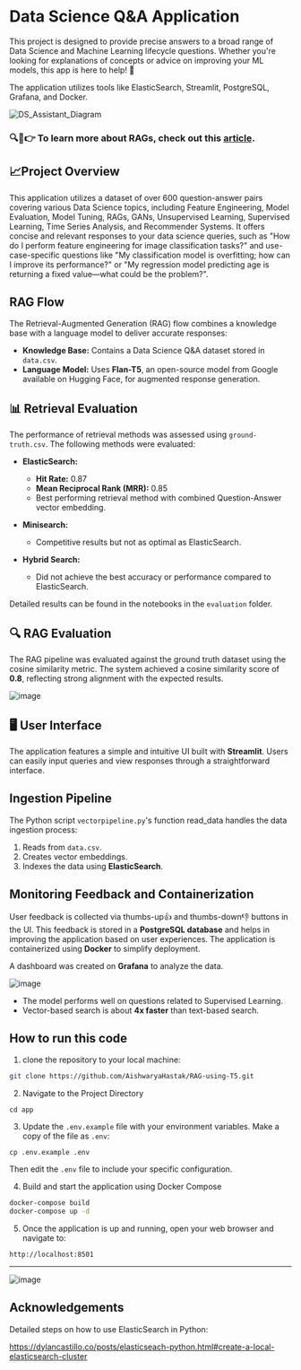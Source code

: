 # Data Science Q&A Application

This project is designed to provide precise answers to a broad range of Data Science and Machine Learning lifecycle questions. Whether you're looking for explanations of concepts or advice on improving your ML models, this app is here to help! 🚀

The application utilizes tools like ElasticSearch, Streamlit, PostgreSQL, Grafana, and Docker.

![DS_Assistant_Diagram](https://github.com/user-attachments/assets/51a5ef39-3616-4867-80be-2d45f283c8e7)


### 🔍📝👉 To learn more about RAGs, check out this [article](https://medium.com/@aishwaryahastak/understanding-the-roots-of-rags-7b77d26c3dca).

## 📈Project Overview

This application utilizes a dataset of over 600 question-answer pairs covering various Data Science topics, including Feature Engineering, Model Evaluation, Model Tuning, RAGs, GANs, Unsupervised Learning, Supervised Learning, Time Series Analysis, and Recommender Systems. It offers concise and relevant responses to your data science queries, such as "How do I perform feature engineering for image classification tasks?" and use-case-specific questions like "My classification model is overfitting; how can I improve its performance?" or "My regression model predicting age is returning a fixed value—what could be the problem?". 

## RAG Flow

The Retrieval-Augmented Generation (RAG) flow combines a knowledge base with a language model to deliver accurate responses:

- **Knowledge Base:** Contains a Data Science Q&A dataset stored in `data.csv`.
- **Language Model:** Uses **Flan-T5**, an open-source model from Google available on Hugging Face, for augmented response generation.

## 📊 Retrieval Evaluation

The performance of retrieval methods was assessed using `ground-truth.csv`. The following methods were evaluated:

- **ElasticSearch:** 
  - **Hit Rate:** 0.87 
  - **Mean Reciprocal Rank (MRR):** 0.85
  - Best performing retrieval method with combined Question-Answer vector embedding.
  
- **Minisearch:** 
  - Competitive results but not as optimal as ElasticSearch.

- **Hybrid Search:** 
  - Did not achieve the best accuracy or performance compared to ElasticSearch.

Detailed results can be found in the notebooks in the `evaluation` folder. 

## 🔍 RAG Evaluation

The RAG pipeline was evaluated against the ground truth dataset using the cosine similarity metric. The system achieved a cosine similarity score of **0.8**, reflecting strong alignment with the expected results. 

![image](https://github.com/user-attachments/assets/4120dc26-6a43-4a3a-b2fe-e5ec5de7cb5a)


## 🖥️ User Interface

The application features a simple and intuitive UI built with **Streamlit**. Users can easily input queries and view responses through a straightforward interface. 

## Ingestion Pipeline

The Python script `vectorpipeline.py`'s function read_data handles the data ingestion process:

1. Reads from `data.csv`.
2. Creates vector embeddings.
3. Indexes the data using **ElasticSearch**.

## Monitoring Feedback and Containerization

User feedback is collected via thumbs-up👍 and thumbs-down👎 buttons in the UI. This feedback is stored in a **PostgreSQL database** and helps in improving the application based on user experiences. The application is containerized using **Docker** to simplify deployment.

A dashboard was created on **Grafana** to analyze the data.

![image](https://github.com/user-attachments/assets/e4b8d943-7e45-4fce-8d81-b5bad15adb1e)

- The model performs well on questions related to Supervised Learning.
- Vector-based search is about **4x faster** than text-based search.


## How to run this code

1. clone the repository to your local machine:
```bash
git clone https://github.com/AishwaryaHastak/RAG-using-T5.git
```

2. Navigate to the Project Directory
```
cd app
```

3. Update the `.env.example` file with your environment variables. Make a copy of the file as `.env`:
```
cp .env.example .env
```
Then edit the `.env` file to include your specific configuration.

4. Build and start the application using Docker Compose
```bash
docker-compose build
docker-compose up -d
```

5. Once the application is up and running, open your web browser and navigate to:
```
http://localhost:8501
```

---

![image](https://github.com/user-attachments/assets/a62fdc48-2c3a-4560-9236-18c7fc52511d)


## Acknowledgements

Detailed steps on how to use ElasticSearch in Python:

https://dylancastillo.co/posts/elasticseach-python.html#create-a-local-elasticsearch-cluster
